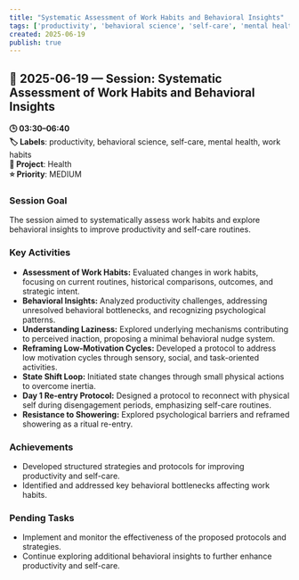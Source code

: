 ```yaml
---
title: "Systematic Assessment of Work Habits and Behavioral Insights"
tags: ['productivity', 'behavioral science', 'self-care', 'mental health', 'work habits']
created: 2025-06-19
publish: true
---
```


## 📅 2025-06-19 — Session: Systematic Assessment of Work Habits and Behavioral Insights

**🕒 03:30–06:40**  
**🏷️ Labels**: productivity, behavioral science, self-care, mental health, work habits  
**📂 Project**: Health  
**⭐ Priority**: MEDIUM  


### Session Goal
The session aimed to systematically assess work habits and explore behavioral insights to improve productivity and self-care routines.

### Key Activities
- **Assessment of Work Habits:** Evaluated changes in work habits, focusing on current routines, historical comparisons, outcomes, and strategic intent.
- **Behavioral Insights:** Analyzed productivity challenges, addressing unresolved behavioral bottlenecks, and recognizing psychological patterns.
- **Understanding Laziness:** Explored underlying mechanisms contributing to perceived inaction, proposing a minimal behavioral nudge system.
- **Reframing Low-Motivation Cycles:** Developed a protocol to address low motivation cycles through sensory, social, and task-oriented activities.
- **State Shift Loop:** Initiated state changes through small physical actions to overcome inertia.
- **Day 1 Re-entry Protocol:** Designed a protocol to reconnect with physical self during disengagement periods, emphasizing self-care routines.
- **Resistance to Showering:** Explored psychological barriers and reframed showering as a ritual re-entry.

### Achievements
- Developed structured strategies and protocols for improving productivity and self-care.
- Identified and addressed key behavioral bottlenecks affecting work habits.

### Pending Tasks
- Implement and monitor the effectiveness of the proposed protocols and strategies.
- Continue exploring additional behavioral insights to further enhance productivity and self-care.
